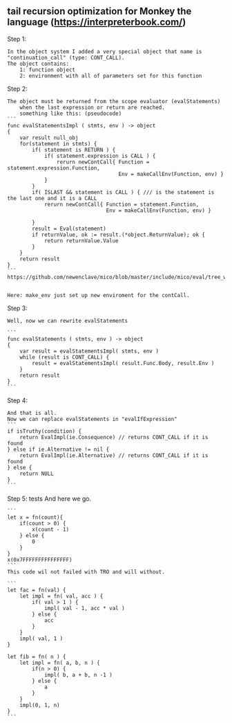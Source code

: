 ﻿## tail recursion optimization for Monkey the language 	(https://interpreterbook.com/)


Step 1:

    In the object system I added a very special object that name is "continuation_call" (type: CONT_CALL).
    The object contains:
        1: function object
        2: environment with all of parameters set for this function

Step 2:

    The object must be returned from the scope evaluator (evalStatements)
        when the last expression or return are reached.
        something like this: (pseudocode)
    ```
    func evalStatementsImpl ( stmts, env ) -> object
    {
        var result null_obj
        for(statement in stmts) {
            if( statement is RETURN ) {
                if( statement.expression is CALL ) {
                    rerurn newContCall{ Function = statement.expression.Function,
                                        Env = makeCallEnv(Function, env) }
                }
            }
            if( ISLAST && statement is CALL ) { /// is the statement is the last one and it is a CALL
                rerurn newContCall{ Function = statement.Function,
                                    Env = makeCallEnv(Function, env) }

            }
            result = Eval(statement)
            if returnValue, ok := result.(*object.ReturnValue); ok {
                return returnValue.Value
            }
        }
        return result
    }
    ```
    https://github.com/newenclave/mico/blob/master/include/mico/eval/tree_walking.h#L447


    Here: make_env just set up new enviroment for the contCall.

Step 3:

    Well, now we can rewrite evalStatements

    ```
    func evalStatements ( stmts, env ) -> object
    {
        var result = evalStatementsImpl( stmts, env )
        while (result is CONT_CALL) {
            result = evalStatementsImpl( result.Func.Body, result.Env )
        }
        return result
    }
    ```

Step 4:

    And that is all.
    Now we can replace evalStatements in "evalIfExpression"
    ```
    if isTruthy(condition) {
        return EvalImpl(ie.Consequence) // returns CONT_CALL if it is found
    } else if ie.Alternative != nil {
        return EvalImpl(ie.Alternative) // returns CONT_CALL if it is found
    } else {
        return NULL
    }
    ```

Step 5: tests
    And here we go.

    ```
    let x = fn(count){
        if(count > 0) {
            x(count - 1)
        } else {
            0
        }
    }
    x(0x7FFFFFFFFFFFFFFF)
    ```
    This code wil not failed with TRO and will without.

    ```
    let fac = fn(val) {
        let impl = fn( val, acc ) {
            if( val > 1 ) {
                impl( val - 1, acc * val )
            } else {
                acc
            }
        }
        impl( val, 1 )
    }

    let fib = fn( n ) {
        let impl = fn( a, b, n ) {
            if(n > 0) {
                impl( b, a + b, n -1 )
            } else {
                a
            }
        }
        impl(0, 1, n)
    }
    ```
